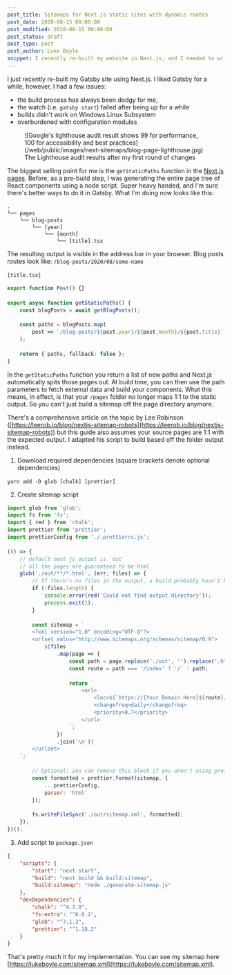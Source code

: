 ```yaml
---
post_title: Sitemaps for Next.js static sites with dynamic routes
post_date: 2020-08-15 00:00:00
post_modified: 2020-08-15 00:00:00
post_status: draft
post_type: post
post_author: Luke Boyle
snippet: I recently re-built my website in Next.js, and I needed to write a script to generate a sitemap with dynamic static routes
---
```


I just recently re-built my Gatsby site using Next.js. I liked Gatsby for a while,
however, I had a few issues:

-   the build process has always been dodgy for me,
-   the watch (i.e. `gatsby start`) failed after being up for a while
-   builds didn't work on Windows Linux Subsystem
-   overburdened with configuration modules

<figure>
    ![Google's lighthouse audit result shows 99 for performance, 100 for accessibility and best practices](/web/public/images/next-sitemaps/blog-page-lighthouse.jpg) 
    <figcaption>
        The Lighthouse audit results after my first round of changes
    </figcaption>
</figure>

The biggest selling point for me is the `getStaticPaths` function in the [Next.js pages](https://nextjs.org/docs/basic-features/pages#scenario-2-your-page-paths-depend-on-external-data).
Before, as a pre-build step, I was generating the entire page tree of React components using a node script. Super heavy handed, and I'm sure
there's better ways to do it in Gatsby. What I'm doing now looks like this:

```
.
└── pages
    └── blog-posts
        └── [year]
            └── [month]
                └── [title].tsx
```

The resulting output is visible in the address bar in your browser. Blog posts routes look like: `/blog-posts/2020/08/some-name`

`[title.tsx]`

```typescript jsx
export function Post() {}

export async function getStaticPaths() {
	const blogPosts = await getBlogPosts();

	const paths = blogPosts.map(
		post => `/blog-posts/${post.year}/${post.month}/${post.title}`
	);

	return { paths, fallback: false };
}
```

In the `getStaticPaths` function you return a list of new paths and Next.js automatically spits those pages out. At
build time, you can then use the path parameters to fetch external data and build your components. What this means, in
effect, is that your `/pages` folder no longer maps 1:1 to the static output. So you can't just build a sitemap off
the page directory anymore.

There's a comprehensive article on the topic by Lee Robinson ([https://leerob.io/blog/nextjs-sitemap-robots](https://leerob.io/blog/nextjs-sitemap-robots))
but this guide also assumes your source pages are 1:1 with the expected output. I adapted his script to build based off the folder output instead.

1. Download required dependencies (square brackets denote optional dependencies)

`yarn add -D glob [chalk] [prettier]`

2. Create sitemap script

```javascript
import glob from 'glob';
import fs from 'fs';
import { red } from 'chalk';
import prettier from 'prettier';
import prettierConfig from './.prettierrc.js';

(() => {
	// default next js output is `out`
	// all the pages are guaranteed to be html
	glob('./out/**/*.html', (err, files) => {
		// If there's no files in the output, a build probably hasn't been run
		if (!files.length) {
			console.error(red('Could not find output directory'));
			process.exit(1);
		}

		const sitemap = `
        <?xml version="1.0" encoding="UTF-8"?>
        <urlset xmlns="http://www.sitemaps.org/schemas/sitemap/0.9">
            ${files
				.map(page => {
					const path = page.replace('./out', '').replace('.html', '');
					const route = path === '/index' ? '/' : path;

					return `
                        <url>
                            <loc>${`https://{Your Domain Here}${route}/`}</loc>
                            <changefreq>daily</changefreq>
							<priority>0.7</priority>
                        </url>
                    `;
				})
				.join('\n')}
        </urlset>
    `;

		// Optional: you can remove this block if you aren't using prettier
		const formatted = prettier.format(sitemap, {
			...prettierConfig,
			parser: 'html'
		});

		fs.writeFileSync('./out/sitemap.xml', formatted);
	});
})();
```

3. Add script to `package.json`

```json
{
	"scripts": {
		"start": "next start",
		"build": "next build && build:sitemap",
		"build:sitemap": "node ./generate-sitemap.js"
	},
	"devDependencies": {
		"chalk": "^4.1.0",
		"fs-extra": "^6.0.1",
		"glob": "^7.1.3",
		"prettier": "^1.18.2"
	}
}
```

That's pretty much it for my implementation. You can see my sitemap
here [https://lukeboyle.com/sitemap.xml](https://lukeboyle.com/sitemap.xml).
